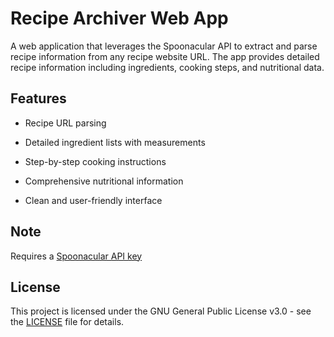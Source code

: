 # Recipe Archiver Web App

A web application that leverages the Spoonacular API to extract and parse recipe information from any recipe website URL. The app provides detailed recipe information including ingredients, cooking steps, and nutritional data.

## Features

* Recipe URL parsing

* Detailed ingredient lists with measurements

* Step-by-step cooking instructions

* Comprehensive nutritional information

* Clean and user-friendly interface

## Note

Requires a [Spoonacular API key](https://spoonacular.com/food-api/pricing)

## License

This project is licensed under the GNU General Public License v3.0 - see the [LICENSE](https://github.com/dan-hollis/recipe-archiver/blob/main/LICENSE) file for details.